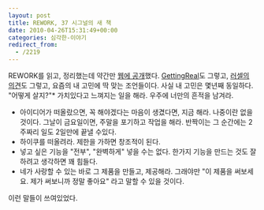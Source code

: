 ```yaml
---
layout: post
title: REWORK, 37 시그널의 새 책
date: 2010-04-26T15:31:49+00:00
categories: 심각한-이야기
redirect_from:
  - /2219
---
```




REWORK를 읽고, 정리했는데 약간만 <a title="[http://jaygong.com/entry/REWORK-37signals%EC%9D%98-%EC%83%88-%EC%B1%85]로 이동합니다." href="http://jaygong.tistory.com/entry/REWORK-37signals%EC%9D%98-%EC%83%88-%EC%B1%85" target="_blank">웹에 공개</a>했다. <a title="[http://gettingreal.37signals.com/GR_kor.php]로 이동합니다." href="http://gettingreal.37signals.com/GR_kor.php" target="_blank">GettingReal</a>도 그렇고, <a title="[http://inuit.co.kr/1906]로 이동합니다." href="http://inuit.co.kr/1906" target="_blank">러셀의 의견</a>도 그렇고, 요즘의 내 고민에 딱 맞는 조언들이다. 사실 내 고민은 몇년째 동일하다. "어떻게 살지?"* 가치있다고 느껴지는 일을 해라. 우주에 너만의 흔적을 남겨라.

<ul>

<li>아이디어가 떠올랐으면, 꼭 해야겠다는 마음이 생겼다면, 지금 해라. 나중이란 없을 것이다. 그날이 금요일이면, 주말을 포기하고 작업을 해라. 반짝이는 그 순간에는 2주짜리 일도 2일만에 끝낼 수있다.</li>

<li>하이쿠를 떠올려라. 제한을 가하면 창조적이 된다.</li>

<li>넣고 싶은 기능을 "전부", "완벽하게" 넣을 수는 없다. 한가지 기능을 만드는 것도 잘하려고 생각하면 꽤 힘들다.</li>

<li>네가 사랑할 수 있는 바로 그 제품을 만들고, 제공해라. 그래야만 "이 제품을 써보세요. 제가 써보니까 정말 좋아요" 라고 말할 수 있을 것이다.</li>

</ul>

이런 말들이 쓰여있었다.


<div id=comments>
</div>
